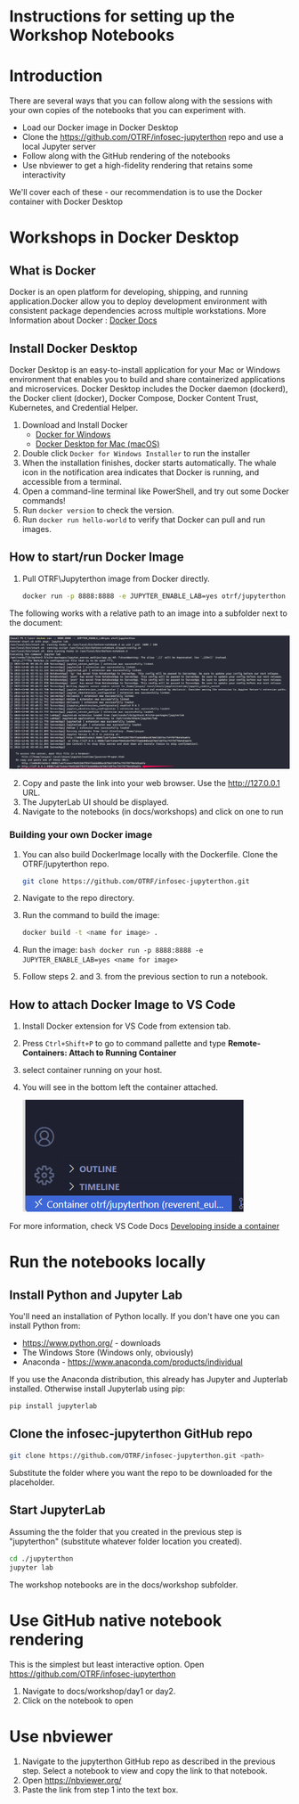 # Instructions for setting up the Workshop Notebooks

# Introduction

There are several ways that you can follow along with the sessions 
with your own copies of the notebooks that you can experiment with.
- Load our Docker image in Docker Desktop
- Clone the https://github.com/OTRF/infosec-jupyterthon repo and use a local Jupyter server
- Follow along with the GitHub rendering of the notebooks
- Use nbviewer to get a high-fidelity rendering that retains some interactivity

We'll cover each of these - our recommendation is to use the Docker container with Docker Desktop

# Workshops in Docker Desktop

## What is Docker
Docker is an open platform for developing, shipping, and running application.Docker allow you to deploy development environment with consistent package dependencies across multiple workstations.
More Information about Docker : [Docker Docs](https://docs.docker.com/get-started/overview/)

## Install Docker Desktop
Docker Desktop is an easy-to-install application for your Mac or Windows environment that enables you to build and share containerized applications and microservices. Docker Desktop includes the Docker daemon (dockerd), the Docker client (docker), Docker Compose, Docker Content Trust, Kubernetes, and Credential Helper. 

1. Download and Install Docker 
    - [Docker for Windows](https://hub.docker.com/editions/community/docker-ce-desktop-windows) 
    - [Docker Desktop for Mac (macOS)](https://docs.docker.com/desktop/mac/install/)
2. Double click `Docker for Windows Installer` to run the installer
3. When the installation finishes, docker starts automatically. The whale icon in the notification area indicates that Docker is running, and accessible from a terminal.
4. Open a command-line terminal like PowerShell, and try out some Docker commands!
5. Run `docker version` to check the version.
6. Run `docker run hello-world` to verify that Docker can pull and run images.

## How to start/run Docker Image

 1. Pull OTRF\Jupyterthon image from Docker directly.

    ```bash
    docker run -p 8888:8888 -e JUPYTER_ENABLE_LAB=yes otrf/jupyterthon
    ```

The following works with a relative path to an image into a subfolder next to the document:

<img src="./docs/images/rundockerimage.png" alt="Screenshot showing docker image pull and run">

2. Copy and paste the link into your web browser. Use the http://127.0.0.1 URL.
3. The JupyterLab UI should be displayed.
4. Navigate to the notebooks (in docs/workshops) and click on one to run

### Building your own Docker image
 1. You can also build DockerImage locally with the Dockerfile. Clone the OTRF/jupyterthon repo.
 
    ```bash
    git clone https://github.com/OTRF/infosec-jupyterthon.git
    ```
 2. Navigate to the repo directory.
 3. Run the command to build the image:
    ```bash
    docker build -t <name for image> .
    ```
  4. Run the image:
    ```bash
    docker run -p 8888:8888 -e JUPYTER_ENABLE_LAB=yes <name for image>
    ```
  5. Follow steps 2. and 3. from the previous section to run a notebook.

## How to attach Docker Image to VS Code
1. Install Docker extension for VS Code from extension tab.
2. Press `Ctrl+Shift+P` to go to command pallette and type **Remote-Containers: Attach to Running Container**
3. select container running on your host.
4. You will see in the bottom left the container attached.

    <img src="./docs/images/vscode-docker.png" alt="Screenshot showing docker image pull and run">

For more information, check VS Code Docs [Developing inside a container](https://code.visualstudio.com/docs/remote/containers)

# Run the notebooks locally

## Install Python and Jupyter Lab
You'll need an installation of Python locally. If you don't have one you can install Python from:
- https://www.python.org/ - downloads
- The Windows Store (Windows only, obviously)
- Anaconda - https://www.anaconda.com/products/individual

If you use the Anaconda distribution, this already has Jupyter and Jupterlab installed. Otherwise install Jupyterlab using pip:

```bash
pip install jupyterlab
```

## Clone the infosec-jupyterthon GitHub repo

```bash
git clone https://github.com/OTRF/infosec-jupyterthon.git <path>
```
Substitute the folder where you want the repo to be downloaded for the <path> placeholder.

## Start JupyterLab

Assuming the the folder that you created in the previous step is "jupyterthon" (substitute whatever folder location you created).

```bash
cd ./jupyterthon
jupyter lab
```

The workshop notebooks are in the docs/workshop subfolder.


# Use GitHub native notebook rendering

This is the simplest but least interactive option.
Open https://github.com/OTRF/infosec-jupyterthon

1. Navigate to docs/workshop/day1 or day2.
2. Click on the notebook to open

# Use nbviewer

1. Navigate to the jupyterthon GitHub repo as described in the previous step. Select a notebook to view and copy the link to that notebook.
2. Open https://nbviewer.org/
3. Paste the link from step 1 into the text box.
